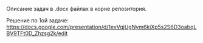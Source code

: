 Описание задач в .docx файлах в корне репозитория.

Решение по 1ой задаче:
https://docs.google.com/presentation/d/1evVqjUgNym6kiXp5s2S6D3oabqLBV9TFt0D_Zhzsg2k/edit